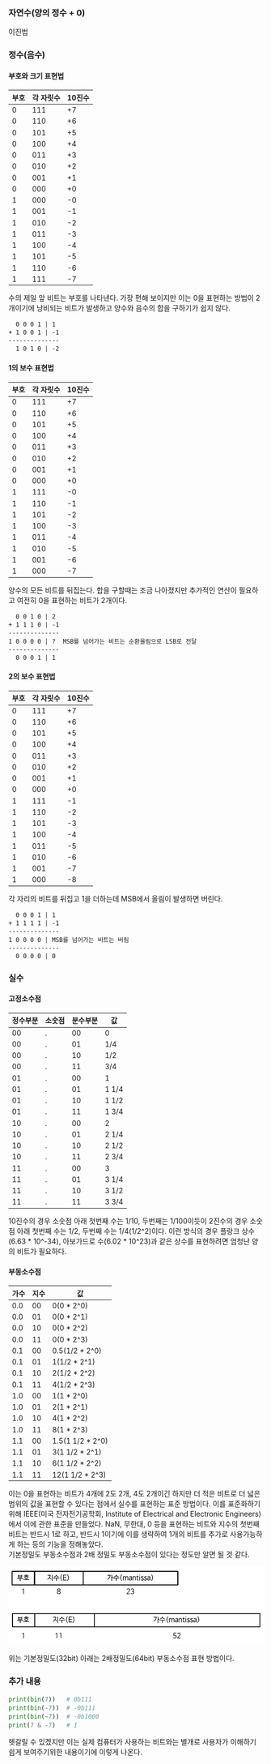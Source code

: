 ### 자연수(양의 정수 + 0)

이진법

### 정수(음수)

#### 부호와 크기 표현법

| 부호 | 각 자릿수 | 10진수 |
| ---- | --------- | ------ |
| 0    | 111       | +7     |
| 0    | 110       | +6     |
| 0    | 101       | +5     |
| 0    | 100       | +4     |
| 0    | 011       | +3     |
| 0    | 010       | +2     |
| 0    | 001       | +1     |
| 0    | 000       | +0     |
| 1    | 000       | -0     |
| 1    | 001       | -1     |
| 1    | 010       | -2     |
| 1    | 011       | -3     |
| 1    | 100       | -4     |
| 1    | 101       | -5     |
| 1    | 110       | -6     |
| 1    | 111       | -7     |

수의 제일 앞 비트는 부호를 나타낸다.
가장 편해 보이지만 이는 0을 표현하는 방법이 2개이기에 낭비되는 비트가 발생하고 양수와 음수의 합을 구하기가 쉽지 않다.

```text
  0 0 0 1 | 1
+ 1 0 0 1 | -1
--------------
  1 0 1 0 | -2
```

#### 1의 보수 표현법

| 부호 | 각 자릿수 | 10진수 |
| ---- | --------- | ------ |
| 0    | 111       | +7     |
| 0    | 110       | +6     |
| 0    | 101       | +5     |
| 0    | 100       | +4     |
| 0    | 011       | +3     |
| 0    | 010       | +2     |
| 0    | 001       | +1     |
| 0    | 000       | +0     |
| 1    | 111       | -0     |
| 1    | 110       | -1     |
| 1    | 101       | -2     |
| 1    | 100       | -3     |
| 1    | 011       | -4     |
| 1    | 010       | -5     |
| 1    | 001       | -6     |
| 1    | 000       | -7     |

양수의 모든 비트를 뒤집는다.
합을 구할때는 조금 나아졌지만 추가적인 연산이 필요하고 여전히 0을 표현하는 비트가 2개이다.

```
  0 0 1 0 | 2
+ 1 1 1 0 | -1
--------------
1 0 0 0 0 | ?  MSB를 넘어가는 비트는 순환올림으로 LSB로 전달
--------------
  0 0 0 1 | 1
```

#### 2의 보수 표현법

| 부호 | 각 자릿수 | 10진수 |
| ---- | --------- | ------ |
| 0    | 111       | +7     |
| 0    | 110       | +6     |
| 0    | 101       | +5     |
| 0    | 100       | +4     |
| 0    | 011       | +3     |
| 0    | 010       | +2     |
| 0    | 001       | +1     |
| 0    | 000       | +0     |
| 1    | 111       | -1     |
| 1    | 110       | -2     |
| 1    | 101       | -3     |
| 1    | 100       | -4     |
| 1    | 011       | -5     |
| 1    | 010       | -6     |
| 1    | 001       | -7     |
| 1    | 000       | -8     |

각 자리의 비트를 뒤집고 1을 더하는데 MSB에서 올림이 발생하면 버린다.

```
  0 0 0 1 | 1
+ 1 1 1 1 | -1
--------------
1 0 0 0 0 | MSB를 넘어가는 비트는 버림
--------------
  0 0 0 0 | 0
```

### 실수

#### 고정소수점

| 정수부분 | 소숫점 | 분수부분 | 값    |
| -------- | ------ | -------- | ----- |
| 00       | .      | 00       | 0     |
| 00       | .      | 01       | 1/4   |
| 00       | .      | 10       | 1/2   |
| 00       | .      | 11       | 3/4   |
| 01       | .      | 00       | 1     |
| 01       | .      | 01       | 1 1/4 |
| 01       | .      | 10       | 1 1/2 |
| 01       | .      | 11       | 1 3/4 |
| 10       | .      | 00       | 2     |
| 10       | .      | 01       | 2 1/4 |
| 10       | .      | 10       | 2 1/2 |
| 10       | .      | 11       | 2 3/4 |
| 11       | .      | 00       | 3     |
| 11       | .      | 01       | 3 1/4 |
| 11       | .      | 10       | 3 1/2 |
| 11       | .      | 11       | 3 3/4 |

10진수의 경우 소숫점 아래 첫번째 수는 1/10, 두번째는 1/100이듯이 2진수의 경우 소숫점 아래 첫번째 수는 1/2, 두번째 수는 1/4(1/2^2)이다.
이런 방식의 경우 플랑크 상수(6.63 \* 10^-34), 아보가드로 수(6.02 \* 10^23)과 같은 상수를 표현하려면 엄청난 양의 비트가 필요하다.

#### 부동소수점

| 가수 | 지수 | 값                |
| ---- | ---- | ----------------- |
| 0.0  | 00   | 0(0 \* 2^0)       |
| 0.0  | 01   | 0(0 \* 2^1)       |
| 0.0  | 10   | 0(0 \* 2^2)       |
| 0.0  | 11   | 0(0 \* 2^3)       |
| 0.1  | 00   | 0.5(1/2 \* 2^0)   |
| 0.1  | 01   | 1(1/2 \* 2^1)     |
| 0.1  | 10   | 2(1/2 \* 2^2)     |
| 0.1  | 11   | 4(1/2 \* 2^3)     |
| 1.0  | 00   | 1(1 \* 2^0)       |
| 1.0  | 01   | 2(1 \* 2^1)       |
| 1.0  | 10   | 4(1 \* 2^2)       |
| 1.0  | 11   | 8(1 \* 2^3)       |
| 1.1  | 00   | 1.5(1 1/2 \* 2^0) |
| 1.1  | 01   | 3(1 1/2 \* 2^1)   |
| 1.1  | 10   | 6(1 1/2 \* 2^2)   |
| 1.1  | 11   | 12(1 1/2 \* 2^3)  |

이는 0을 표현하는 비트가 4개에 2도 2개, 4도 2개이긴 하지만 더 적은 비트로 더 넓은 범위의 값을 표현할 수 있다는 점에서 실수를 표현하는 표준 방법이다. 이를 표준화하기 위해 IEEE(미국 전자전기공학회, Institute of Electrical and Electronic Engineers)에서 이에 관한 표준을 만들었다. NaN, 무한대, 0 등을 표현하는 비트와 지수의 첫번째 비트는 반드시 1로 하고, 반드시 1이기에 이를 생략하여 1개의 비트를 추가로 사용가능하게 하는 등의 기능을 정해놓았다.  
기본정밀도 부동소수점과 2배 정밀도 부동소수점이 있다는 정도만 알면 될 것 같다.

![부동소수점 정밀도](./assets_컴퓨터의수체계/부동소수점%20정밀도.png)

위는 기본정밀도(32bit) 아래는 2배정밀도(64bit) 부동소수점 표현 방법이다.

### 추가 내용

```python
print(bin(7))   # 0b111
print(bin(-7))  # -0b111
print(bin(~7))  # -0b1000
print(7 & -7)   # 1
```

헷갈릴 수 있겠지만 이는 실제 컴퓨터가 사용하는 비트와는 별개로 사용자가 이해하기 쉽게 보여주기위한 내용이기에 이렇게 나온다.
